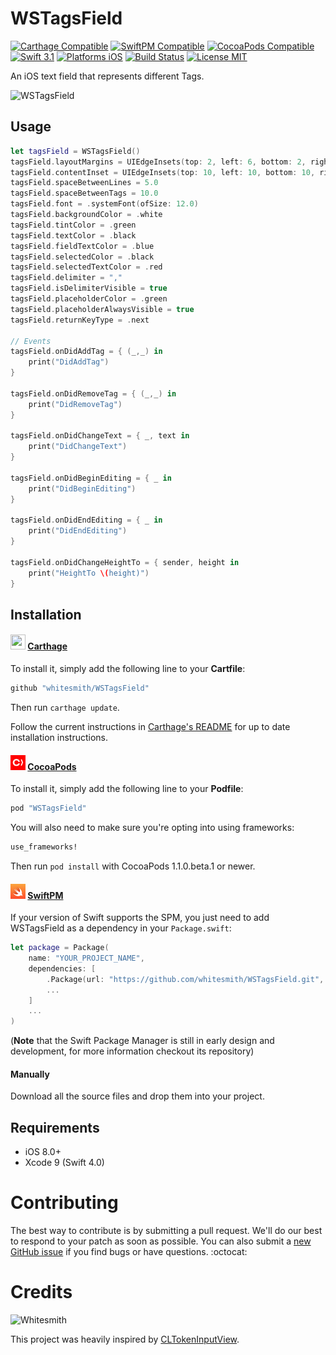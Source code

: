 # WSTagsField

[![Carthage Compatible](https://img.shields.io/badge/Carthage-compatible-4BC51D.svg)](https://github.com/Carthage/Carthage)
[![SwiftPM Compatible](https://img.shields.io/badge/SwiftPM-Compatible-brightgreen.svg)](https://swift.org/package-manager/)
[![CocoaPods Compatible](https://img.shields.io/cocoapods/v/WSTagsField.svg)](https://cocoapods.org/pods/WSTagsField)
[![Swift 3.1](https://img.shields.io/badge/Swift-3.1-orange.svg?style=flat)](https://developer.apple.com/swift/)
[![Platforms iOS](https://img.shields.io/badge/Platforms-iOS-lightgray.svg?style=flat)](http://www.apple.com/ios/)
[![Build Status](https://www.bitrise.io/app/059bc89743c769dc.svg?token=Wu0zdJtTsCQlVFSG1XuGIw&branch=master)](https://www.bitrise.io/app/059bc89743c769dc)
[![License MIT](https://img.shields.io/badge/License-MIT-lightgrey.svg?style=flat)](https://opensource.org/licenses/MIT)

An iOS text field that represents different Tags.

![WSTagsField](http://i.giphy.com/3o72F8JCGkjrF4Lwvm.gif)

## Usage

``` swift
let tagsField = WSTagsField()
tagsField.layoutMargins = UIEdgeInsets(top: 2, left: 6, bottom: 2, right: 6)
tagsField.contentInset = UIEdgeInsets(top: 10, left: 10, bottom: 10, right: 10)
tagsField.spaceBetweenLines = 5.0
tagsField.spaceBetweenTags = 10.0
tagsField.font = .systemFont(ofSize: 12.0)
tagsField.backgroundColor = .white
tagsField.tintColor = .green
tagsField.textColor = .black
tagsField.fieldTextColor = .blue
tagsField.selectedColor = .black
tagsField.selectedTextColor = .red
tagsField.delimiter = ","
tagsField.isDelimiterVisible = true
tagsField.placeholderColor = .green
tagsField.placeholderAlwaysVisible = true
tagsField.returnKeyType = .next

// Events
tagsField.onDidAddTag = { (_,_) in
    print("DidAddTag")
}

tagsField.onDidRemoveTag = { (_,_) in
    print("DidRemoveTag")
}

tagsField.onDidChangeText = { _, text in
    print("DidChangeText")
}

tagsField.onDidBeginEditing = { _ in
    print("DidBeginEditing")
}

tagsField.onDidEndEditing = { _ in
    print("DidEndEditing")
}

tagsField.onDidChangeHeightTo = { sender, height in
    print("HeightTo \(height)")
}

```

## Installation

#### <img src="https://cloud.githubusercontent.com/assets/432536/5252404/443d64f4-7952-11e4-9d26-fc5cc664cb61.png" width="24" height="24"> [Carthage]

[Carthage]: https://github.com/Carthage/Carthage

To install it, simply add the following line to your **Cartfile**:

```ruby
github "whitesmith/WSTagsField"
```

Then run `carthage update`.

Follow the current instructions in [Carthage's README][carthage-installation]
for up to date installation instructions.

[carthage-installation]: https://github.com/Carthage/Carthage#adding-frameworks-to-an-application

#### <img src="https://raw.githubusercontent.com/ricardopereira/resources/master/img/cocoapods.png" width="24" height="24"> [CocoaPods]

[CocoaPods]: http://cocoapods.org

To install it, simply add the following line to your **Podfile**:

```ruby
pod "WSTagsField"
```

You will also need to make sure you're opting into using frameworks:

```ruby
use_frameworks!
```

Then run `pod install` with CocoaPods 1.1.0.beta.1 or newer.

#### <img src="https://raw.githubusercontent.com/ricardopereira/resources/master/img/swiftpm.png" width="24" height="24"> [SwiftPM]

[SwiftPM]: https://github.com/apple/swift-package-manager

If your version of Swift supports the SPM, you just need to add WSTagsField as a dependency in your `Package.swift`:

```swift
let package = Package(
    name: "YOUR_PROJECT_NAME",
    dependencies: [
        .Package(url: "https://github.com/whitesmith/WSTagsField.git", , versions: "2.0.0" ..< Version.max),
        ...
    ]
    ...
)
```

(**Note** that the Swift Package Manager is still in early design and development, for more information checkout its repository)

#### Manually

Download all the source files and drop them into your project.

## Requirements

* iOS 8.0+
* Xcode 9 (Swift 4.0)

# Contributing

The best way to contribute is by submitting a pull request. We'll do our best to respond to your patch as soon as possible. You can also submit a [new GitHub issue](https://github.com/whitesmith/WSTagsField/issues/new) if you find bugs or have questions. :octocat:

# Credits
![Whitesmith](http://i.imgur.com/Si2l3kd.png)

This project was heavily inspired by [CLTokenInputView](https://github.com/clusterinc/CLTokenInputView).

